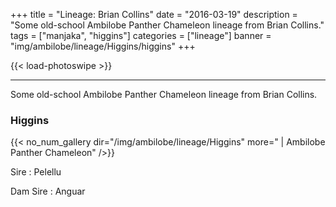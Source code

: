 +++
title = "Lineage: Brian Collins"
date = "2016-03-19"
description = "Some old-school Ambilobe Panther Chameleon lineage from Brian Collins."
tags = ["manjaka", "higgins"]
categories = ["lineage"]
banner = "img/ambilobe/lineage/Higgins/higgins"
+++

{{< load-photoswipe >}}

---
Some old-school Ambilobe Panther Chameleon lineage from Brian Collins.


### Higgins

{{< no_num_gallery dir="/img/ambilobe/lineage/Higgins" more=" | Ambilobe Panther Chameleon" />}}

Sire
: Pelellu

Dam Sire
: Anguar